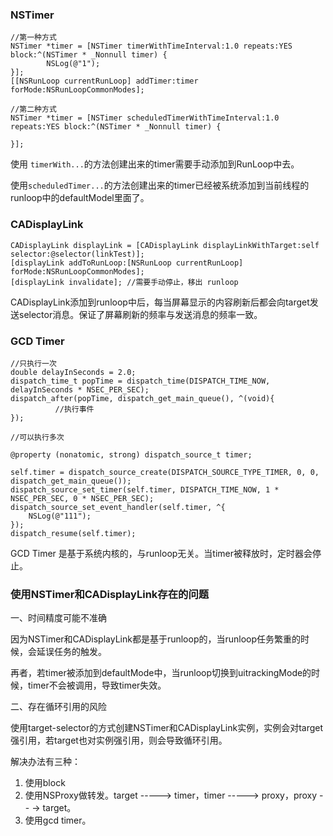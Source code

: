 ### NSTimer

```objc
//第一种方式
NSTimer *timer = [NSTimer timerWithTimeInterval:1.0 repeats:YES block:^(NSTimer * _Nonnull timer) {
		NSLog(@"1");
}];
[[NSRunLoop currentRunLoop] addTimer:timer forMode:NSRunLoopCommonModes];

//第二种方式
NSTimer *timer = [NSTimer scheduledTimerWithTimeInterval:1.0 repeats:YES block:^(NSTimer * _Nonnull timer) {
        
}];
```

使用 `timerWith...`的方法创建出来的timer需要手动添加到RunLoop中去。

使用`scheduledTimer...`的方法创建出来的timer已经被系统添加到当前线程的runloop中的defaultModel里面了。

### CADisplayLink

```objc
CADisplayLink displayLink = [CADisplayLink displayLinkWithTarget:self selector:@selector(linkTest)];
[displayLink addToRunLoop:[NSRunLoop currentRunLoop] forMode:NSRunLoopCommonModes];
[displayLink invalidate]; //需要手动停止，移出 runloop
```

CADisplayLink添加到runloop中后，每当屏幕显示的内容刷新后都会向target发送selector消息。保证了屏幕刷新的频率与发送消息的频率一致。

### GCD Timer

```objc
//只执行一次
double delayInSeconds = 2.0;    
dispatch_time_t popTime = dispatch_time(DISPATCH_TIME_NOW, delayInSeconds * NSEC_PER_SEC);   
dispatch_after(popTime, dispatch_get_main_queue(), ^(void){ 
          //执行事件    
});
```

```objc
//可以执行多次

@property (nonatomic, strong) dispatch_source_t timer;

self.timer = dispatch_source_create(DISPATCH_SOURCE_TYPE_TIMER, 0, 0, dispatch_get_main_queue());
dispatch_source_set_timer(self.timer, DISPATCH_TIME_NOW, 1 * NSEC_PER_SEC, 0 * NSEC_PER_SEC);
dispatch_source_set_event_handler(self.timer, ^{
    NSLog(@"111");
});
dispatch_resume(self.timer);
```

GCD Timer 是基于系统内核的，与runloop无关。当timer被释放时，定时器会停止。

### 使用NSTimer和CADisplayLink存在的问题

一、时间精度可能不准确

因为NSTimer和CADisplayLink都是基于runloop的，当runloop任务繁重的时候，会延误任务的触发。

再者，若timer被添加到defaultMode中，当runloop切换到uitrackingMode的时候，timer不会被调用，导致timer失效。

二、存在循环引用的风险

使用target-selector的方式创建NSTimer和CADisplayLink实例，实例会对target强引用，若target也对实例强引用，则会导致循环引用。

解决办法有三种：

1. 使用block
2. 使用NSProxy做转发。target -----> timer，timer -----> proxy，proxy - - -> target。
3. 使用gcd timer。